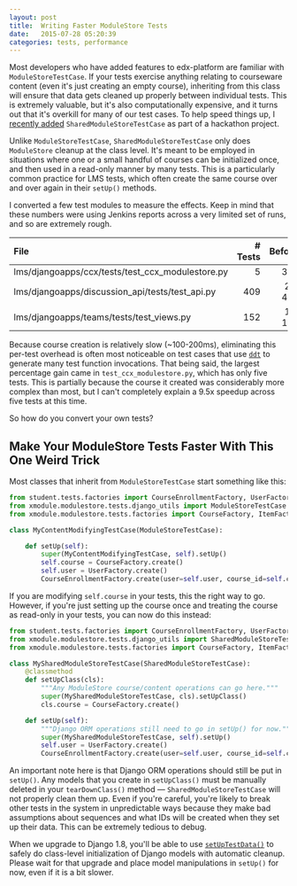 ```yaml
---
layout: post
title:  Writing Faster ModuleStore Tests
date:   2015-07-28 05:20:39
categories: tests, performance
---
```


Most developers who have added features to edx-platform are familiar with
`ModuleStoreTestCase`. If your tests exercise anything relating to courseware
content (even it's just creating an empty course), inheriting from this class
will ensure that data gets cleaned up properly between individual tests. This is
extremely valuable, but it's also computationally expensive, and it turns out
that it's overkill for many of our test cases. To help speed things up, I
[recently added](https://github.com/edx/edx-platform/pull/9070)
`SharedModuleStoreTestCase` as part of a hackathon project.


Unlike `ModuleStoreTestCase`, `SharedModuleStoreTestCase` only does
`ModuleStore` cleanup at the class level. It's meant to be employed in
situations where one or a small handful of courses can be initialized once, and
then used in a read-only manner by many tests. This is a particularly common
practice for LMS tests, which often create the same course over and over again
in their `setUp()` methods.

I converted a few test modules to measure the effects. Keep in mind that these
numbers were using Jenkins reports across a very limited set of runs, and so are
extremely rough.

| File                                              | # Tests | Before  | After | Delta |
| :------------------------------------------------ | -------:| -------:| -----:| -----:|
| lms/djangoapps/ccx/tests/test_ccx_modulestore.py  |       5 |     38s |    4s |  -89% |
| lms/djangoapps/discussion_api/tests/test_api.py   |     409 |  2m 45s |   51s |  -69% |
| lms/djangoapps/teams/tests/test_views.py          |     152 |  1m 17s |   33s |  -57% |

Because course creation is relatively slow (~100-200ms), eliminating this per-test
overhead is often most noticeable on test cases that use 
[`ddt`](http://ddt.readthedocs.org) to generate many test function invocations.
That being said, the largest percentage gain came in `test_ccx_modulestore.py`,
which has only five tests. This is partially because the course it created was
considerably more complex than most, but I can't completely explain a 9.5x
speedup across five tests at this time.

So how do you convert your own tests?

## Make Your ModuleStore Tests Faster With This One Weird Trick

Most classes that inherit from `ModuleStoreTestCase` start something like this:

```python
from student.tests.factories import CourseEnrollmentFactory, UserFactory
from xmodule.modulestore.tests.django_utils import ModuleStoreTestCase
from xmodule.modulestore.tests.factories import CourseFactory, ItemFactory

class MyContentModifyingTestCase(ModuleStoreTestCase):

    def setUp(self):
        super(MyContentModifyingTestCase, self).setUp()
        self.course = CourseFactory.create()
        self.user = UserFactory.create()
        CourseEnrollmentFactory.create(user=self.user, course_id=self.course.id)
```

If you are modifying `self.course` in your tests, this the right way to go.
However, if you're just setting up the course once and treating the course as
read-only in your tests, you can now do this instead:

```python
from student.tests.factories import CourseEnrollmentFactory, UserFactory
from xmodule.modulestore.tests.django_utils import SharedModuleStoreTestCase
from xmodule.modulestore.tests.factories import CourseFactory, ItemFactory

class MySharedModuleStoreTestCase(SharedModuleStoreTestCase):
    @classmethod
    def setUpClass(cls):
        """Any ModuleStore course/content operations can go here."""
        super(MySharedModuleStoreTestCase, cls).setUpClass()
        cls.course = CourseFactory.create()        

    def setUp(self):
        """Django ORM operations still need to go in setUp() for now."""
        super(MySharedModuleStoreTestCase, self).setUp()
        self.user = UserFactory.create()
        CourseEnrollmentFactory.create(user=self.user, course_id=self.course.id)
```

An important note here is that Django ORM operations should still be put in
`setUp()`. Any models that you create in `setUpClass()` must be manually
deleted in your `tearDownClass()` method — `SharedModuleStoreTestCase` will not
properly clean them up. Even if you're careful, you're likely to break other
tests in the system in unpredictable ways because they make bad assumptions
about sequences and what IDs will be created when they set up their data. This
can be extremely tedious to debug.

When we upgrade to Django 1.8, you'll be able to use
[`setUpTestData()`](https://docs.djangoproject.com/en/1.8/topics/testing/tools/#django.test.TestCase.setUpTestData)
to safely do class-level initialization of Django models with automatic cleanup.
Please wait for that upgrade and place model manipulations in `setUp()` for now,
even if it is a bit slower.
